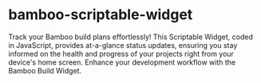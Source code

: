 # bamboo-scriptable-widget
Track your Bamboo build plans effortlessly! This Scriptable Widget, coded in JavaScript, provides at-a-glance status updates, ensuring you stay informed on the health and progress of your projects right from your device's home screen. Enhance your development workflow with the Bamboo Build Widget.
